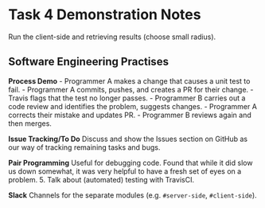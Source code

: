 # Task 4 Demonstration Notes

Run the client-side and retrieving results (choose small radius).

## Software Engineering Practises

**Process Demo**
    - Programmer A makes a change that causes a unit test to fail.
    - Programmer A commits, pushes, and creates a PR for their change.
        - Travis flags that the test no longer passes.
    - Programmer B carries out a code review and identifies the problem, suggests changes.
    - Programmer A corrects their mistake and updates PR.
    - Programmer B reviews again and then merges.

**Issue Tracking/To Do**
Discuss and show the Issues section on GitHub as our way of tracking remaining tasks and bugs.

**Pair Programming**
Useful for debugging code. Found that while it did slow us down somewhat, it was very helpful to have a fresh set of eyes on a problem.
5. Talk about (automated) testing with TravisCI.

**Slack**
Channels for the separate modules (e.g. `#server-side`, `#client-side`).
